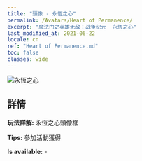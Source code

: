 ```yaml
---
title: "頭像 - 永恆之心"
permalink: /Avatars/Heart of Permanence/
excerpt: "魔法门之英雄无敌：战争纪元  永恆之心"
last_modified_at: 2021-06-22
locale: cn
ref: "Heart of Permanence.md"
toc: false
classes: wide
---
```

 ![永恆之心](/images/a/avatarFrame_54.png)

## 詳情

 **玩法詳解:** 永恆之心頭像框 

 **Tips:** 參加活動獲得 

 **Is available:**  - 

